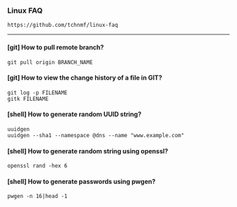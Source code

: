 ### Linux FAQ ###

`https://github.com/tchnmf/linux-faq`

---

#### [git] How to pull remote branch?
`git pull origin BRANCH_NAME`

#### [git] How to view the change history of a file in GIT?
```
git log -p FILENAME
gitk FILENAME
```

#### [shell] How to generate random UUID string?
```
uuidgen
uuidgen --sha1 --namespace @dns --name "www.example.com"
```

#### [shell] How to generate random string using openssl?
`openssl rand -hex 6`

#### [shell] How to generate passwords using pwgen?
`pwgen -n 16|head -1`
